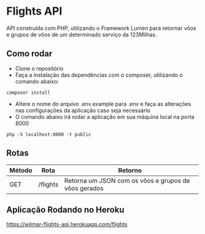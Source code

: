 # Flights API

API construída com PHP, utilizando o Framework Lumen para retornar vôos e grupos de vôos de um determinado serviço da 123Milhas.

## Como rodar

* Clone o repositório
* Faça a instalação das dependências com o composer, utilizando o comando abaixo:
````
composer install
````
* Altere o nome do arquivo .env.example para .env e faça as alterações nas configurações da aplicação caso seja necessário
* O comando abaixo irá rodar a aplicação em sua máquina local na porta 8000
````
php -S localhost:8000 -t public
````
## Rotas
Método    | Rota      | Retorno
--------- | --------- | ---------
GET       | /flights  | Retorna um JSON com os vôos e grupos de vôos gerados

## Aplicação Rodando no Heroku
<https://wilmar-flights-api.herokuapp.com/flights>
